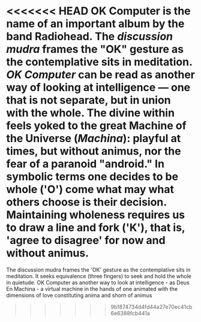 <<<<<<< HEAD
**OK Computer** is the name of an important album by the band Radiohead. The _discussion mudra_ frames the "OK" gesture as the contemplative sits in meditation. _OK Computer_ can be read as another way of looking at intelligence — one that is not separate, but in union with the whole. The divine within feels yoked to the great Machine of the Universe (_Machina_): playful at times, but without animus, nor the fear of a paranoid "android." In symbolic terms one decides to be whole ('O') come what may what others choose is their decision. Maintaining wholeness requires us to draw a line and fork ('K'), that is, 'agree to disagree' for now and without animus.
=======
The discussion mudra frames the 'OK' gesture as the contemplative sits in meditation. It seeks equivalence (three fingers) to seek and hold the whole in quietude. OK Computer as another way to look at intelligence - as Deus En Machina - a virtual machine in the hands of one animated with the dimensions of love constituting anima and shorn of animus
>>>>>>> 9b1874734d4fd44a27e70ec41cb6e6388fcb441a
